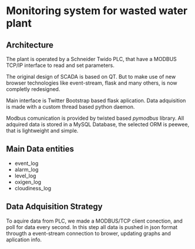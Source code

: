 # Monitoring system for wasted water plant 

## Architecture

The plant is operated by a Schneider Twido PLC, that have a MODBUS TCP/IP interface to read and set parameters.

The original design of SCADA is based on QT. But to make use of new browser technologies like event-stream, flask and many others, is now completly redesigned.

Main interface is Twitter Bootstrap based flask aplication.
Data adquisition is made with a custom thread based python daemon.

Modbus comunication is provided by twisted based *pymodbus* library.
All adquired data is stored in a MySQL Database, the selected ORM is peewee, that is lightweight and simple.

## Main Data entities

 * event_log 
 * alarm_log
 * level_log
 * oxigen_log
 * cloudiness_log

## Data Adquisition Strategy
To aquire data from PLC, we made a MODBUS/TCP client conection, and poll for data every second.
In this step all data is pushed in json format througth a event-stream connection to brower, updating graphs and aplication info.
 

